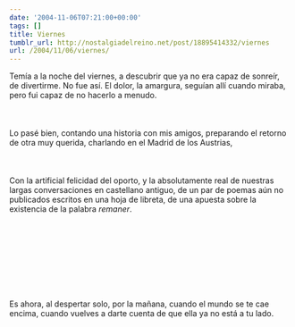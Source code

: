 ```yaml
---
date: '2004-11-06T07:21:00+00:00'
tags: []
title: Viernes
tumblr_url: http://nostalgiadelreino.net/post/18895414332/viernes
url: /2004/11/06/viernes/
---
```


<p>Temía a la noche del viernes, a descubrir que ya no era capaz de sonreír, de divertirme. No fue así. El dolor, la amargura, seguían allí cuando miraba, pero fui capaz de no hacerlo a menudo.<br/><br/><br/><br/>Lo pasé bien, contando una historia con mis amigos, preparando el retorno de otra muy querida, charlando en el Madrid de los Austrias,<br/><br/><br/><br/>Con la artificial felicidad del oporto, y la absolutamente real de nuestras largas conversaciones en castellano antiguo, de un par de poemas aún no publicados escritos en una hoja de libreta, de una apuesta sobre la existencia de la palabra <em>remaner</em>.<br/><br/><br/><br/><br/><br/><br/><br/><br/><br/>Es ahora, al despertar solo, por la mañana, cuando el mundo se te cae encima, cuando vuelves a darte cuenta de que ella ya no está a tu lado.</p><div class="blogger-post-footer"><img width="1" height="1" src="https://blogger.googleusercontent.com/tracker/1180118427259117074-1028159653445393830?l=nostalgiadelreino.blogspot.com" alt=""/></div>